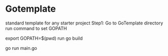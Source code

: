 # Gotemplate
standard template for any starter project
Step1:
Go to GoTemplate directory
run command to set GOPATH

export GOPATH=$(pwd)
run
go build


go run main.go
